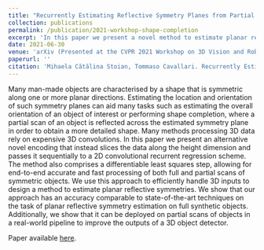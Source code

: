 ```yaml
---
title: "Recurrently Estimating Reflective Symmetry Planes from Partial Pointclouds"
collection: publications
permalink: /publication/2021-workshop-shape-completion
excerpt: 'In this paper we present a novel method to estimate planar reflective symmetries that efficiently handles 3D inputs by slicing the data along the height dimension and passing it sequentially to a 2D convolutional recurrent regression scheme.'
date: 2021-06-30
venue: 'arXiv (Presented at the CVPR 2021 Workshop on 3D Vision and Robotics)'
paperurl: ''
citation: 'Mihaela Cătălina Stoian, Tommaso Cavallari. Recurrently Estimating Reflective Symmetry Planes from Partial Pointclouds. arXiv abs/2106.16129, 2021.'
---
```


Many man-made objects are characterised by a shape that is symmetric along one or more planar directions. Estimating the location and orientation of such symmetry planes can aid many tasks such as estimating the overall orientation of an object of interest or performing shape completion, where a partial scan of an object is reflected across the estimated symmetry plane in order to obtain a more detailed shape. Many methods processing 3D data rely on expensive 3D convolutions. In this paper we present an alternative novel encoding that instead slices the data along the height dimension and passes it sequentially to a 2D convolutional recurrent regression scheme. The method also comprises a differentiable least squares step, allowing for end-to-end accurate and fast processing of both full and partial scans of symmetric objects. We use this approach to efficiently handle 3D inputs to design a method to estimate planar reflective symmetries. We show that our approach has an accuracy comparable to state-of-the-art techniques on the task of planar reflective symmetry estimation on full synthetic objects. Additionally, we show that it can be deployed on partial scans of objects in a real-world pipeline to improve the outputs of a 3D object detector. 

Paper available [here](https://arxiv.org/abs/2106.16129).
